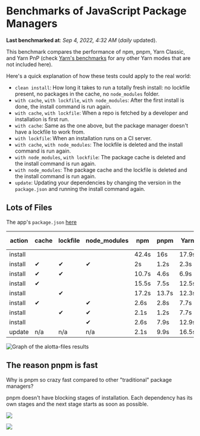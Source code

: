 # Benchmarks of JavaScript Package Managers

**Last benchmarked at**: _Sep 4, 2022, 4:32 AM_ (_daily_ updated).

This benchmark compares the performance of npm, pnpm, Yarn Classic, and Yarn PnP (check [Yarn's benchmarks](https://yarnpkg.com/benchmarks) for any other Yarn modes that are not included here).

Here's a quick explanation of how these tests could apply to the real world:

- `clean install`: How long it takes to run a totally fresh install: no lockfile present, no packages in the cache, no `node_modules` folder.
- `with cache`, `with lockfile`, `with node_modules`: After the first install is done, the install command is run again.
- `with cache`, `with lockfile`: When a repo is fetched by a developer and installation is first run.
- `with cache`: Same as the one above, but the package manager doesn't have a lockfile to work from.
- `with lockfile`: When an installation runs on a CI server.
- `with cache`, `with node_modules`: The lockfile is deleted and the install command is run again.
- `with node_modules`, `with lockfile`: The package cache is deleted and the install command is run again.
- `with node_modules`: The package cache and the lockfile is deleted and the install command is run again.
- `update`: Updating your dependencies by changing the version in the `package.json` and running the install command again.

## Lots of Files

The app's `package.json` [here](https://github.com/pnpm/pnpm.github.io/blob/main/benchmarks/fixtures/alotta-files/package.json)

| action  | cache | lockfile | node_modules| npm | pnpm | Yarn | Yarn PnP |
| ---     | ---   | ---      | ---         | --- | ---  | ---  | ---      |
| install |       |          |             | 42.4s | 16s | 17.9s | 25.4s |
| install | ✔     | ✔        | ✔           | 2s | 1.2s | 2.3s | n/a |
| install | ✔     | ✔        |             | 10.7s | 4.6s | 6.9s | 1.5s |
| install | ✔     |          |             | 15.5s | 7.5s | 12.5s | 6.9s |
| install |       | ✔        |             | 17.2s | 13.7s | 12.3s | 19.2s |
| install | ✔     |          | ✔           | 2.6s | 2.8s | 7.7s | n/a |
| install |       | ✔        | ✔           | 2.1s | 1.2s | 7.7s | n/a |
| install |       |          | ✔           | 2.6s | 7.9s | 12.9s | n/a |
| update  | n/a | n/a | n/a | 2.1s | 9.9s | 16.5s | 31.3s |

<img alt="Graph of the alotta-files results" src="/img/benchmarks/alotta-files.svg" />

## The reason pnpm is fast

Why is pnpm so crazy fast compared to other "traditional" package managers?

pnpm doesn't have blocking stages of installation. Each dependency has its own stages and the next stage starts as soon as possible.

![](/img/installation-stages-of-other-pms.png)

![](/img/installation-stages-of-pnpm.jpg)